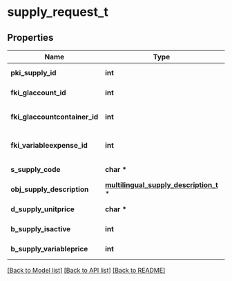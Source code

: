 # supply_request_t

## Properties
Name | Type | Description | Notes
------------ | ------------- | ------------- | -------------
**pki_supply_id** | **int** | The unique ID of the Supply | [optional] 
**fki_glaccount_id** | **int** | The unique ID of the Glaccount | [optional] 
**fki_glaccountcontainer_id** | **int** | The unique ID of the Glaccountcontainer | [optional] 
**fki_variableexpense_id** | **int** | The unique ID of the Variableexpense | 
**s_supply_code** | **char \*** | The code of the Supply | 
**obj_supply_description** | [**multilingual_supply_description_t**](multilingual_supply_description.md) \* |  | 
**d_supply_unitprice** | **char \*** | The unit price of the Supply | 
**b_supply_isactive** | **int** | Whether the supply is active or not | 
**b_supply_variableprice** | **int** | Whether if the price is variable | 

[[Back to Model list]](../README.md#documentation-for-models) [[Back to API list]](../README.md#documentation-for-api-endpoints) [[Back to README]](../README.md)


